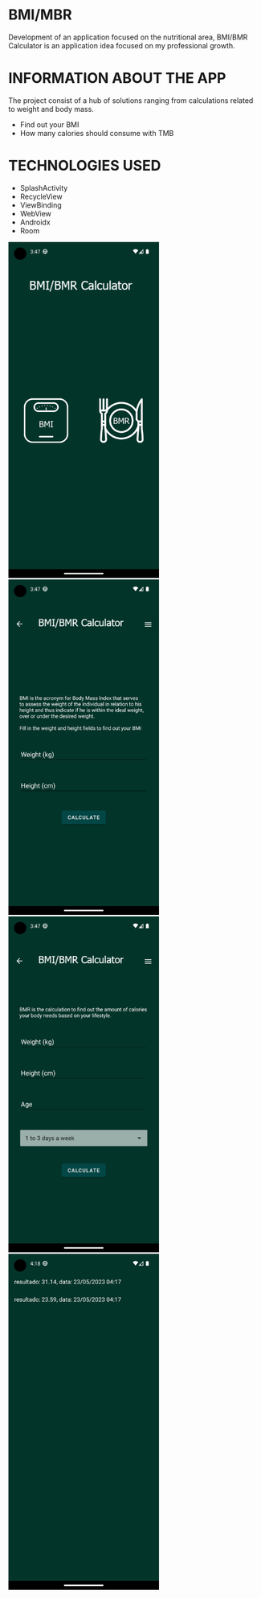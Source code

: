 # BMI/MBR
Development of an application focused on the nutritional area, BMI/BMR Calculator is an application idea focused on my professional growth.

# INFORMATION ABOUT THE APP
The project consist of a hub of solutions ranging from calculations related to weight and body mass.

- Find out your BMI
- How many calories should consume with TMB


# TECHNOLOGIES USED
- SplashActivity
- RecycleView
- ViewBinding
- WebView
- Androidx
- Room


<div aling="light">
 <img src="https://github.com/JhonatanNeves/appFitness/blob/master/app/src/main/res/drawable/bc_1.png" width="300px">
 <img src="https://github.com/JhonatanNeves/appFitness/blob/master/app/src/main/res/drawable/img_2.png" width="300px">
 <img src="https://github.com/JhonatanNeves/appFitness/blob/master/app/src/main/res/drawable/img_3.png" width="300px">
 <img src="https://github.com/JhonatanNeves/appFitness/blob/master/app/src/main/res/drawable/img_4.png" width="300px">
</div>
